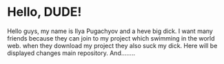 # Hello, DUDE!

Hello guys, my name is Ilya Pugachyov and a heve big dick. I want many friends because they can join to my project which swimming in the world web. when they download my project they also suck my dick. Here will be displayed changes main repository. And........

